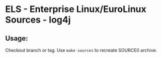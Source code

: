 # ELS - Enterprise Linux/EuroLinux Sources - log4j
 
## Usage:
  Checkout branch or tag. Use `make sources` to recreate  SOURCE0 archive.

